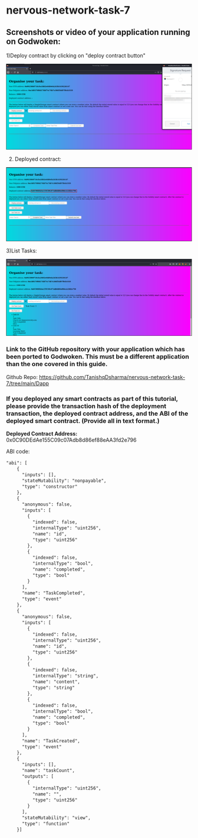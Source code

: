# nervous-network-task-7

## Screenshots or video of your application running on Godwoken:

1)Deploy contract by clicking on "deploy contract button"

![alt text](https://github.com/TanishqDsharma/nervous-network-task-7/blob/main/task7.png)

2) Deployed contract:

![alt text](https://github.com/TanishqDsharma/nervous-network-task-7/blob/main/task7.1.png)

3)List Tasks:

![alt text](https://github.com/TanishqDsharma/nervous-network-task-7/blob/main/task7.2.png)


### Link to the GitHub repository with your application which has been ported to Godwoken. This must be a different application than the one covered in this guide.

Github Repo: https://github.com/TanishqDsharma/nervous-network-task-7/tree/main/Dapp

### If you deployed any smart contracts as part of this tutorial, please provide the transaction hash of the deployment transaction, the deployed contract address, and the ABI of the deployed smart contract. (Provide all in text format.)

<b>Deployed Contract Address:</b> 0x0C90DEdAe155C09c07Adb8d86ef88eAA3fd2e796


ABI code:

```
"abi": [
    {
      "inputs": [],
      "stateMutability": "nonpayable",
      "type": "constructor"
    },
    {
      "anonymous": false,
      "inputs": [
        {
          "indexed": false,
          "internalType": "uint256",
          "name": "id",
          "type": "uint256"
        },
        {
          "indexed": false,
          "internalType": "bool",
          "name": "completed",
          "type": "bool"
        }
      ],
      "name": "TaskCompleted",
      "type": "event"
    },
    {
      "anonymous": false,
      "inputs": [
        {
          "indexed": false,
          "internalType": "uint256",
          "name": "id",
          "type": "uint256"
        },
        {
          "indexed": false,
          "internalType": "string",
          "name": "content",
          "type": "string"
        },
        {
          "indexed": false,
          "internalType": "bool",
          "name": "completed",
          "type": "bool"
        }
      ],
      "name": "TaskCreated",
      "type": "event"
    },
    {
      "inputs": [],
      "name": "taskCount",
      "outputs": [
        {
          "internalType": "uint256",
          "name": "",
          "type": "uint256"
        }
      ],
      "stateMutability": "view",
      "type": "function"
    }]
```


